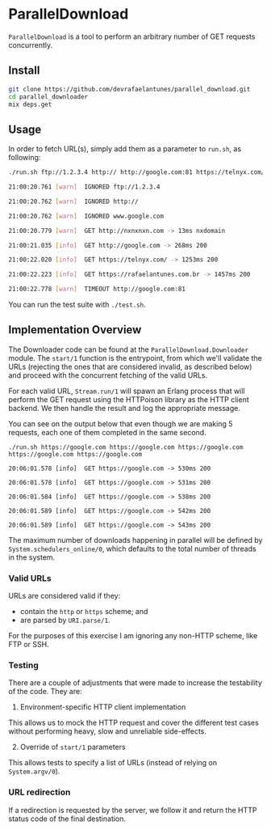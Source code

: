 # ParallelDownload

`ParallelDownload` is a tool to perform an arbitrary number of GET requests concurrently.

## Install

```sh
git clone https://github.com/devrafaelantunes/parallel_download.git
cd parallel_downloader
mix deps.get
```

## Usage

In order to fetch URL(s), simply add them as a parameter to `run.sh`, as following:

```sh
./run.sh ftp://1.2.3.4 http:// http://google.com:81 https://telnyx.com/ https://rafaelantunes.com.br http://google.com http://nxnxnxn.com www.google.com

21:00:20.761 [warn]  IGNORED ftp://1.2.3.4

21:00:20.762 [warn]  IGNORED http://

21:00:20.762 [warn]  IGNORED www.google.com

21:00:20.779 [warn]  GET http://nxnxnxn.com -> 13ms nxdomain

21:00:21.035 [info]  GET http://google.com -> 268ms 200

21:00:22.020 [info]  GET https://telnyx.com/ -> 1253ms 200

21:00:22.223 [info]  GET https://rafaelantunes.com.br -> 1457ms 200

21:00:22.778 [warn]  TIMEOUT http://google.com:81
```

You can run the test suite with `./test.sh`.

## Implementation Overview

The Downloader code can be found at the `ParallelDownload.Downloader` module. The `start/1` function is the entrypoint, from which we'll validate the URLs (rejecting the ones that are considered invalid, as described below) and proceed with the concurrent fetching of the valid URLs.

For each valid URL, `Stream.run/1` will spawn an Erlang process that will perform the GET request using the HTTPoison library as the HTTP client backend. We then handle the result and log the appropriate message.

You can see on the output below that even though we are making 5 requests, each one of them completed in the same second.

```
./run.sh https://google.com https://google.com https://google.com https://google.com https://google.com

20:06:01.578 [info]  GET https://google.com -> 530ms 200

20:06:01.578 [info]  GET https://google.com -> 531ms 200

20:06:01.584 [info]  GET https://google.com -> 538ms 200

20:06:01.589 [info]  GET https://google.com -> 542ms 200

20:06:01.589 [info]  GET https://google.com -> 543ms 200
```

The maximum number of downloads happening in parallel will be defined by `System.schedulers_online/0`, which defaults to the total number of threads in the system.

### Valid URLs

URLs are considered valid if they:

- contain the `http` or `https` scheme; and
- are parsed by `URI.parse/1`.

For the purposes of this exercise I am ignoring any non-HTTP scheme, like FTP or SSH.

### Testing

There are a couple of adjustments that were made to increase the testability of the code. They are:

1) Environment-specific HTTP client implementation

This allows us to mock the HTTP request and cover the different test cases without performing heavy, slow and unreliable side-effects.

2) Override of `start/1` parameters

This allows tests to specify a list of URLs (instead of relying on `System.argv/0`).

### URL redirection

If a redirection is requested by the server, we follow it and return the HTTP status code of the final destination.

